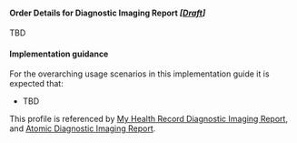 #### Order Details for Diagnostic Imaging Report *[[Draft](http://hl7.org/fhir/r4/valueset-publication-status.html)]*
TBD

#### Implementation guidance
For the overarching usage scenarios in this implementation guide it is expected that:
* TBD

This profile is referenced by [My Health Record Diagnostic Imaging Report](StructureDefinition-diagnosticreport-imag-mhr-1.html), and [Atomic Diagnostic Imaging Report](StructureDefinition-diagnosticreport-imag-atomic-1.html).